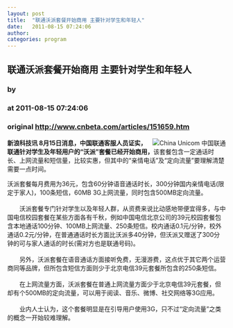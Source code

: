 ```yaml
---
layout: post
title:  "联通沃派套餐开始商用 主要针对学生和年轻人"
date:   2011-08-15 07:24:06
author: 
categories: program
---
```


## 联通沃派套餐开始商用 主要针对学生和年轻人
### by 
### at 2011-08-15 07:24:06
### original <http://www.cnbeta.com/articles/151659.htm>

<div><a rel="nofollow" href="http://www.cnbeta.com/topics/391.htm"><img src="http://img.cnbeta.com/topics/2-6-2009%209-47-04%20AM.gif" alt="China Unicom 中国联通" name="sign" align="right"></a>
        <p><span style="font-weight:bold">新浪科技讯 8月15日消息，中国联通客服人员证实，联通针对学生及年轻用户的“沃派”套餐已经开始商用，</span>该套餐包含一定通话时长、上网流量和短信量，比较实惠，但其中的“亲情电话”及“定向流量”要理解清楚需要一点时间。</p>
		<p>沃派套餐每月费用为36元，包含60分钟语音通话时长，300分钟国内亲情电话(限定于家人)，100条短信，60MB 3G上网流量，同时包含500MB定向流量。<br>
<br>
　　沃派套餐专门针对学生以及年轻人群，从资费来说比动感地带便宜得多，与中国电信校园套餐在某些方面各有千秋，例如中国电信北京公司的39元校园套餐包含本地通话100分钟、100MB上网流量、250条短信。校内通话0.1元/分钟，校外通话0.2元/分钟，在普通通话时长方面比沃派多40分钟，但沃派又赠送了300分钟的可与家人通话的时长(需对方也是联通号码)。<br>
<br>
　　另外，沃派套餐在语音通话方面接听免费，无漫游费，这点优于其它两个运营商同等品牌，但所包含短信方面则少于北京电信39元套餐所包含的250条短信。<br>
<br>
　　在上网流量方面，沃派套餐在普通上网流量方面少于北京电信39元套餐，但却有个500MB的定向流量，可以用于阅读、音乐、微博、社交网络等3G应用。<br>
<br>
　　业内人士认为，这个套餐明显是在引导用户使用3G，只不过“定向流量”之类的概念一开始较难理解。<br></p></div>